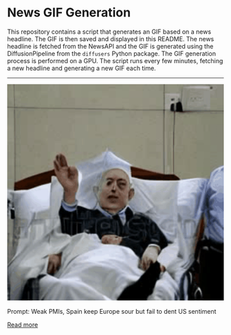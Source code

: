 # News GIF Generation
This repository contains a script that generates an GIF based on a news headline. The GIF is then saved and displayed in this README.
The news headline is fetched from the NewsAPI and the GIF is generated using the DiffusionPipeline from the `diffusers` Python package. The GIF generation process is performed on a GPU.
The script runs every few minutes, fetching a new headline and generating a new GIF each time.

---

![Generated GIF](output.gif?raw=true&v=1690289654)

Prompt: Weak PMIs, Spain keep Europe sour but fail to dent US sentiment

[Read more](https://www.reuters.com/markets/global-markets-wrapup-1-pix-2023-07-24/)